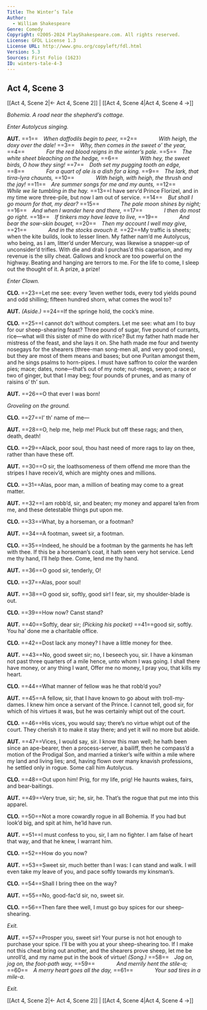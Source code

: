 ```yaml
---
Title: The Winter’s Tale
Author: 
  - William Shakespeare
Genre: Comedy
Copyright: ©2005-2024 PlayShakespeare.com. All rights reserved.
License: GFDL License 1.3
License URL: http://www.gnu.org/copyleft/fdl.html
Version: 5.3
Sources: First Folio (1623)
ID: winters-tale-4-3
---
```


## Act 4, Scene 3
[[Act 4, Scene 2|← Act 4, Scene 2]] | [[Act 4, Scene 4|Act 4, Scene 4 →]]

*Bohemia. A road near the shepherd’s cottage.*

*Enter Autolycus singing.*

**AUT.**
==1== *When daffodils begin to peer,*
==2==    *With heigh, the doxy over the dale!*
==3== *Why, then comes in the sweet o’ the year,*
==4==    *For the red blood reigns in the winter’s pale.*
==5== *The white sheet bleaching on the hedge,*
==6==    *With hey, the sweet birds, O how they sing!*
==7== *Doth set my pugging tooth an edge,*
==8==    *For a quart of ale is a dish for a king.*
==9== *The lark, that tirra-lyra chaunts,*
==10==    *With heigh, with heigh, the thrush and the jay!*
==11== *Are summer songs for me and my aunts,*
==12==    *While we lie tumbling in the hay.*
==13==I have serv’d Prince Florizel, and in my time wore three-pile, but now I am out of service.
==14== *But shall I go mourn for that, my dear?*
==15==    *The pale moon shines by night;*
==16== *And when I wander here and there,*
==17==    *I then do most go right.*
==18== *If tinkers may have leave to live,*
==19==    *And bear the sow-skin bouget,*
==20== *Then my account I well may give,*
==21==    *And in the stocks avouch it.*
==22==My traffic is sheets; when the kite builds, look to lesser linen. My father nam’d me Autolycus, who being, as I am, litter’d under Mercury, was likewise a snapper-up of unconsider’d trifles. With die and drab I purchas’d this caparison, and my revenue is the silly cheat. Gallows and knock are too powerful on the highway. Beating and hanging are terrors to me. For the life to come, I sleep out the thought of it. A prize, a prize!

*Enter Clown.*

**CLO.**
==23==Let me see: every ’leven wether tods, every tod yields pound and odd shilling; fifteen hundred shorn, what comes the wool to?

**AUT.**
*(Aside.)*
==24==If the springe hold, the cock’s mine.

**CLO.**
==25==I cannot do’t without compters. Let me see: what am I to buy for our sheep-shearing feast? Three pound of sugar, five pound of currants, rice—what will this sister of mine do with rice? But my father hath made her mistress of the feast, and she lays it on. She hath made me four and twenty nosegays for the shearers (three-man song-men all, and very good ones), but they are most of them means and bases; but one Puritan amongst them, and he sings psalms to horn-pipes. I must have saffron to color the warden pies; mace; dates, none—that’s out of my note; nut-megs, seven; a race or two of ginger, but that I may beg; four pounds of prunes, and as many of raisins o’ th’ sun.

**AUT.**
==26==O that ever I was born!

*Groveling on the ground.*

**CLO.**
==27==I’ th’ name of me⁠—

**AUT.**
==28==O, help me, help me! Pluck but off these rags; and then, death, death!

**CLO.**
==29==Alack, poor soul, thou hast need of more rags to lay on thee, rather than have these off.

**AUT.**
==30==O sir, the loathsomeness of them offend me more than the stripes I have receiv’d, which are mighty ones and millions.

**CLO.**
==31==Alas, poor man, a million of beating may come to a great matter.

**AUT.**
==32==I am robb’d, sir, and beaten; my money and apparel ta’en from me, and these detestable things put upon me.

**CLO.**
==33==What, by a horseman, or a footman?

**AUT.**
==34==A footman, sweet sir, a footman.

**CLO.**
==35==Indeed, he should be a footman by the garments he has left with thee. If this be a horseman’s coat, it hath seen very hot service. Lend me thy hand, I’ll help thee. Come, lend me thy hand.

**AUT.**
==36==O good sir, tenderly, O!

**CLO.**
==37==Alas, poor soul!

**AUT.**
==38==O good sir, softly, good sir! I fear, sir, my shoulder-blade is out.

**CLO.**
==39==How now? Canst stand?

**AUT.**
==40==Softly, dear sir;
*(Picking his pocket)*
==41==good sir, softly. You ha’ done me a charitable office.

**CLO.**
==42==Dost lack any money? I have a little money for thee.

**AUT.**
==43==No, good sweet sir; no, I beseech you, sir. I have a kinsman not past three quarters of a mile hence, unto whom I was going. I shall there have money, or any thing I want, Offer me no money, I pray you, that kills my heart.

**CLO.**
==44==What manner of fellow was he that robb’d you?

**AUT.**
==45==A fellow, sir, that I have known to go about with troll-my-dames. I knew him once a servant of the Prince. I cannot tell, good sir, for which of his virtues it was, but he was certainly whipt out of the court.

**CLO.**
==46==His vices, you would say; there’s no virtue whipt out of the court. They cherish it to make it stay there; and yet it will no more but abide.

**AUT.**
==47==Vices, I would say, sir. I know this man well; he hath been since an ape-bearer, then a process-server, a bailiff, then he compass’d a motion of the Prodigal Son, and married a tinker’s wife within a mile where my land and living lies; and, having flown over many knavish professions, he settled only in rogue. Some call him Autolycus.

**CLO.**
==48==Out upon him! Prig, for my life, prig! He haunts wakes, fairs, and bear-baitings.

**AUT.**
==49==Very true, sir; he, sir, he. That’s the rogue that put me into this apparel.

**CLO.**
==50==Not a more cowardly rogue in all Bohemia. If you had but look’d big, and spit at him, he’ld have run.

**AUT.**
==51==I must confess to you, sir, I am no fighter. I am false of heart that way, and that he knew, I warrant him.

**CLO.**
==52==How do you now?

**AUT.**
==53==Sweet sir, much better than I was: I can stand and walk. I will even take my leave of you, and pace softly towards my kinsman’s.

**CLO.**
==54==Shall I bring thee on the way?

**AUT.**
==55==No, good-fac’d sir, no, sweet sir.

**CLO.**
==56==Then fare thee well, I must go buy spices for our sheep-shearing.

*Exit.*

**AUT.**
==57==Prosper you, sweet sir! Your purse is not hot enough to purchase your spice. I’ll be with you at your sheep-shearing too. If I make not this cheat bring out another, and the shearers prove sheep, let me be unroll’d, and my name put in the book of virtue!
*(Song.)*
==58== *Jog on, jog on, the foot-path way,*
==59==    *And merrily hent the stile-a;*
==60== *A merry heart goes all the day,*
==61==    *Your sad tires in a mile-a.*

*Exit.*

[[Act 4, Scene 2|← Act 4, Scene 2]] | [[Act 4, Scene 4|Act 4, Scene 4 →]]